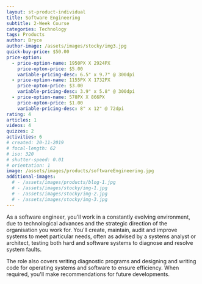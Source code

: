 ```yaml
---
layout: st-product-individual
title: Software Engineering
subtitle: 2-Week Course
categories: Technology
tags: Products
author: Bryce
author-image: /assets/images/stocky/img3.jpg
quick-buy-price: $50.00
price-option:
  - price-option-name: 1950PX X 2924PX
    price-opton-price: $5.00
    variable-pricing-desc: 6.5" x 9.7" @ 300dpi
  - price-option-name: 1155PX X 1732PX
    price-opton-price: $3.00
    variable-pricing-desc: 3.9" x 5.8" @ 300dpi
  - price-option-name: 578PX X 866PX
    price-opton-price: $1.00
    variable-pricing-desc: 8" x 12" @ 72dpi
rating: 4
articles: 1
videos: 4
quizzes: 2
activities: 6
# created: 20-11-2019
# focal-length: 62
# iso: 320
# shutter-speed: 0.01
# orientation: 1
image: /assets/images/products/softwareEngineering.jpg
additional-images:
  # - /assets/images/products/blog-1.jpg
  # - /assets/images/stocky/img-1.jpg
  # - /assets/images/stocky/img-2.jpg
  # - /assets/images/stocky/img-3.jpg
---
```


As a software engineer, you'll work in a constantly evolving environment, due to technological advances and the strategic direction of the organisation you work for. You'll create, maintain, audit and improve systems to meet particular needs, often as advised by a systems analyst or architect, testing both hard and software systems to diagnose and resolve system faults.

The role also covers writing diagnostic programs and designing and writing code for operating systems and software to ensure efficiency. When required, you'll make recommendations for future developments.
